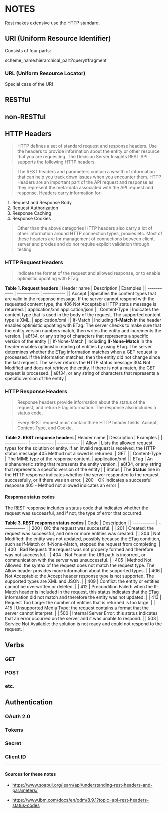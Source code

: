 # NOTES

Rest makes extensive use the HTTP standard.

## URI (Uniform Resource Identifier)

Consists of four parts:

scheme_name:hierarchical_part?query#fragment

### URL (Uniform Resource Locator)

Special case of the URI

## RESTful
 
## non-RESTful

## HTTP Headers

>HTTP defines a set of standard request and response headers. Use the headers to provide information about the entity or other resource that you are requesting. The Decision Server Insights REST API supports the following HTTP headers.

> The REST headers and parameters contain a wealth of information that can help you track down issues when you encounter them. HTTP Headers are an important part of the API request and response as they represent the meta-data associated with the API request and response. Headers carry information for:

1. Request and Response Body
2. Request Authorization
3. Response Caching 
4. Response Cookies

>Other than the above categories HTTP headers also carry a lot of other information around HTTP connection types, proxies etc. Most of these headers are for management of connections between client, server and proxies and do not require explicit validation through testing.

### HTTP Request Headers

>Indicate the format of the request and allowed response, or to enable optimistic updating with ETag.

**Table 1. Request headers**
| Header name | Description | Examples |
| ----------- | ----------- | ----------- |
| Accept | Specifies the content types that are valid in the response message. If the server cannot respond with the requested content type, the 406 Not Acceptable HTTP status message is returned. | application/xml application/json |
| Content-Type | Indicates the content type that is used in the body of the request. The supported content type is XML. | application/xml       |
| If-Match | Including **If-Match** in the header enables optimistic updating with ETag. The server checks to make sure that the entity version numbers match, then writes the entity and increments the version. | a8f34, or any string of characters that represents a specific version of the entity |
| If-None-Match | Including **If-None-Match** in the header enables optimistic reading of entities by using ETag. The server determines whether the ETag information matches when a GET request is processed. If the information matches, then the entity did not change since the last request. The server returns the HTTP status message 304 Not Modified and does not retrieve the entity. If there is not a match, the GET request is processed. | a8f34, or any string of characters that represents a specific version of the entity |

### HTTP Response Headers

>Response headers provide information about the status of the request, and return ETag information. The response also includes a status code.

>Every REST request must contain three HTTP header fields: Accept, Content-Type, and Cookie.

**Table 2. REST response headers**
| Header name | Description | Examples |
| ----------- | ----------- | ----------- |
| Allow | Lists the allowed request types for the solution or entity. If an invalid request is received, the HTTP status message 405 Method not allowed is returned. | GET |
| Content-Type | The MIME type of the response content.  | application/xml |
| ETag | An alphanumeric string that represents the entity version. | a8f34, or any string that represents a specific version of the entity |
| Status  | The **Status** line in the HTTP response indicates whether the server responded to the request successfully, or if there was an error. | 200 - OK indicates a successful response 405 - Method not allowed indicates an error |

#### Response status codes

The REST response includes a status code that indicates whether the request was successful, and if not, the type of error that occurred.

**Table 3. REST response status codes**
| Code | Description |
| ----------- | ----------- |
| 200 | OK: the request was successful. |
| 201 | Created: the request was successful, and one or more entities was created. |
| 304 | Not Modified: the entity was not updated, possibly because the ETag condition, such as If-Match or If-None-Match, stopped the request from completing. |
| 400 | Bad Request: the request was not properly formed and therefore was not successful. |
| 404 | Not Found: the URI path is incorrect, or communication with the server was unsuccessful. |
| 405 | Method Not Allowed: the syntax of the request does not match the request type. The Allow header provides more information about the supported types. |
| 406 | Not Acceptable: the Accept header response type is not supported. The supported types are XML and JSON. |
| 409 | Conflict: the entity or entities cannot be overwritten or deleted. |
| 412 | Precondition Failed: when the If-Match header is included in the request, this status indicates that the ETag information did not match and therefore the entity was not updated. |
| 413 | Request Too Large: the number of entities that is returned is too large. |
| 415 | Unsupported Media Type: the request contains a format that the server cannot interpret. |
| 500 | Internal Server Error: this status indicates that an error occurred on the server and it was unable to respond. |
| 503 | Service Not Available: the solution is not ready and could not respond to the request. |

 ## Verbs

 ### GET


 ### POST


 ### etc.

 ## Authentication

 ### OAuth 2.0

 ### Tokens

 ### Secret

 ### Client ID

---
 #### Sources for these notes

 * https://www.soapui.org/learn/api/understanding-rest-headers-and-parameters/
 
 * https://www.ibm.com/docs/en/odm/8.9.1?topic=api-rest-headers-status-codes